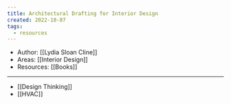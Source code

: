 ```yaml
---
title: Architectural Drafting for Interior Design
created: 2022-10-07
tags: 
  - resources 
---
```


- Author: [[Lydia Sloan Cline]]
- Areas: [[Interior Design]]
- Resources: [[Books]]

---

- [[Design Thinking]]
- [[HVAC]] 